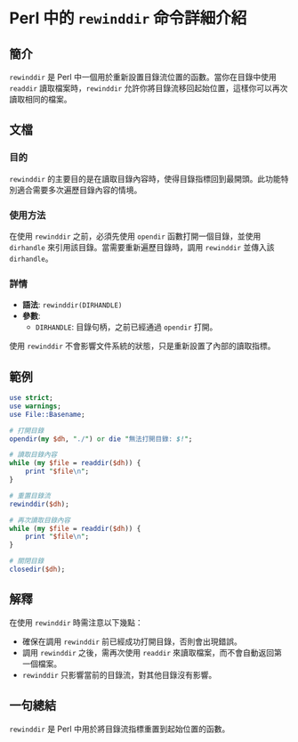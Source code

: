 <!--
Meta Description: # Perl 中的 `rewinddir` 命令詳細介紹 ## 簡介 `rewinddir` 是 Perl 中一個用於重新設置目錄流位置的函數。當你在目錄中使用 `readdir` 讀取檔案時，`rewinddir` 允許你將目錄流移回起始位置，這樣你可以再次讀取相同的檔案。 ## 文檔 ### 目...
Meta Keywords: rewinddir, file, perl, readdir, dirhandle
-->

# Perl 中的 `rewinddir` 命令詳細介紹

## 簡介
`rewinddir` 是 Perl 中一個用於重新設置目錄流位置的函數。當你在目錄中使用 `readdir` 讀取檔案時，`rewinddir` 允許你將目錄流移回起始位置，這樣你可以再次讀取相同的檔案。

## 文檔
### 目的
`rewinddir` 的主要目的是在讀取目錄內容時，使得目錄指標回到最開頭。此功能特別適合需要多次遍歷目錄內容的情境。

### 使用方法
在使用 `rewinddir` 之前，必須先使用 `opendir` 函數打開一個目錄，並使用 `dirhandle` 來引用該目錄。當需要重新遍歷目錄時，調用 `rewinddir` 並傳入該 `dirhandle`。

### 詳情
- **語法**: `rewinddir(DIRHANDLE)`
- **參數**: 
  - `DIRHANDLE`: 目錄句柄，之前已經通過 `opendir` 打開。
  
使用 `rewinddir` 不會影響文件系統的狀態，只是重新設置了內部的讀取指標。

## 範例
```perl
use strict;
use warnings;
use File::Basename;

# 打開目錄
opendir(my $dh, "./") or die "無法打開目錄: $!";

# 讀取目錄內容
while (my $file = readdir($dh)) {
    print "$file\n";
}

# 重置目錄流
rewinddir($dh);

# 再次讀取目錄內容
while (my $file = readdir($dh)) {
    print "$file\n";
}

# 關閉目錄
closedir($dh);
```

## 解釋
在使用 `rewinddir` 時需注意以下幾點：
- 確保在調用 `rewinddir` 前已經成功打開目錄，否則會出現錯誤。
- 調用 `rewinddir` 之後，需再次使用 `readdir` 來讀取檔案，而不會自動返回第一個檔案。
- `rewinddir` 只影響當前的目錄流，對其他目錄沒有影響。

## 一句總結
`rewinddir` 是 Perl 中用於將目錄流指標重置到起始位置的函數。